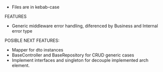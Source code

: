 - Files are in kebab-case

FEATURES

- Generic middleware error handling, diferenced by Business and Internal error type

POSIBLE NEXT FEATURES:

- Mapper for dto instances
- BaseController and BaseRepository for CRUD generic cases
- Implement interfaces and singleton for decouple implemented arch element.

